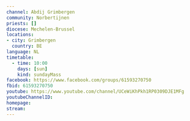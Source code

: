 ```yaml
---
channel: Abdij Grimbergen
community: Norbertijnen
priests: []
diocese: Mechelen-Brussel
locations:
- city: Grimbergen
  country: BE
language: NL
timetable:
  - time: 10:00
    days: [sun]
    kind: sundayMass
facebook: https://www.facebook.com/groups/61593270750
fbid: 61593270750
youtube: https://www.youtube.com/channel/UCeWiKhPkh1RP0309DJE1MFg
youtubeChannelID: 
homepage:
stream:
---
```

